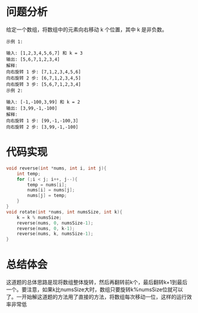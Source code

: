 # 问题分析
给定一个数组，将数组中的元素向右移动 k 个位置，其中 k 是非负数。

	示例 1:
	
	输入: [1,2,3,4,5,6,7] 和 k = 3
	输出: [5,6,7,1,2,3,4]
	解释:
	向右旋转 1 步: [7,1,2,3,4,5,6]
	向右旋转 2 步: [6,7,1,2,3,4,5]
	向右旋转 3 步: [5,6,7,1,2,3,4]
	示例 2:
	
	输入: [-1,-100,3,99] 和 k = 2
	输出: [3,99,-1,-100]
	解释: 
	向右旋转 1 步: [99,-1,-100,3]
	向右旋转 2 步: [3,99,-1,-100]
# 代码实现
```C
void reverse(int *nums, int i, int j){
    int temp;
    for (;i < j; i++, j--){
        temp = nums[i];
        nums[i] = nums[j];
        nums[j] = temp;
    }
}
void rotate(int *nums, int numsSize, int k){
    k = k % numsSize;
    reverse(nums, 0, numsSize-1);
    reverse(nums, 0, k-1);
    reverse(nums, k, numsSize-1);
}
```
# 总结体会
这道题的总体思路是现将数组整体旋转，然后再翻转前k个，最后翻转k+1到最后一个。要注意，如果k比numsSize大时，数组只要旋转k%numsSize位就可以了。一开始解这道题的方法用了直接的方法，将数组每次移动一位，这样的运行效率非常低